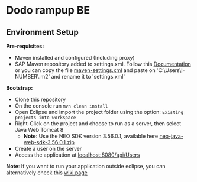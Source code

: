 # Dodo rampup BE

## Environment Setup 

**Pre-requisites:**
- Maven installed and configured (Including proxy)
- SAP Maven repository added to settings.xml. Follow this [Documentation](https://nexus.wdf.sap.corp:8443/nexus/index.html#m2-settings-templates;default) or you can copy the file [maven-settings.xml](https://github.wdf.sap.corp/CloudSCAME/DodoRampup/blob/development/maven-settings.xml) and paste on 'C:\Users\I-NUMBER\\.m2' and rename it to 'settings.xml'

**Bootstrap:**
- Clone this repository
- On the console run `mvn clean install`
- Open Eclipse and import the project folder using the option: `Existing projects into workspace`
- Right-Click on the project and choose to run as a server, then select Java Web Tomcat 8
	- **Note**: Use the NEO SDK version 3.56.0.1, available here [neo-java-web-sdk-3.56.0.1.zip](https://tools.hana.ondemand.com/sdk/neo-java-web-sdk-3.56.0.1.zip)
- Create a user on the server
- Access the application at [localhost:8080/api/Users](http://localhost:8080/api/Users)

**Note**: If you want to run your application outside eclipse, you can alternatively check this [wiki page](https://github.wdf.sap.corp/CloudSCAME/DodoRampup-UI/wiki/Running-on-Neo-Console)
